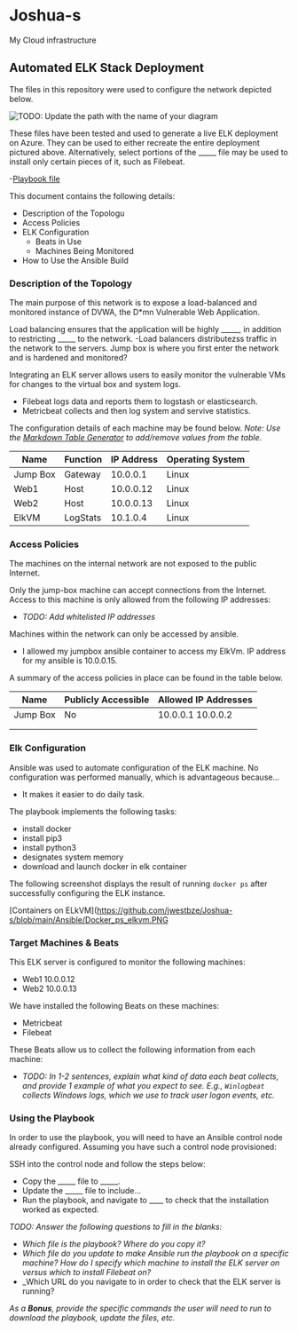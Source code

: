 # Joshua-s
My Cloud infrastructure 

## Automated ELK Stack Deployment

The files in this repository were used to configure the network depicted below.

![TODO: Update the path with the name of your diagram](Images/diagram_filename.png)

These files have been tested and used to generate a live ELK deployment on Azure. They can be used to either recreate the entire deployment pictured above. Alternatively, select portions of the _____ file may be used to install only certain pieces of it, such as Filebeat.

  -[Playbook file](https://github.com/jwestbze/Joshua-s/blob/main/Ansible/playbook.yml)

This document contains the following details:
- Description of the Topologu
- Access Policies
- ELK Configuration
  - Beats in Use
  - Machines Being Monitored
- How to Use the Ansible Build


### Description of the Topology

The main purpose of this network is to expose a load-balanced and monitored instance of DVWA, the D*mn Vulnerable Web Application.

Load balancing ensures that the application will be highly _____, in addition to restricting _____ to the network.
-Load balancers distributezss traffic in the network to the servers. Jump box is where you first enter the network and is hardened and monitored?

Integrating an ELK server allows users to easily monitor the vulnerable VMs for changes to the virtual box and system logs.
- Filebeat logs data and reports them to logstash or elasticsearch.
- Metricbeat collects and then log system and servive statistics.

The configuration details of each machine may be found below.
_Note: Use the [Markdown Table Generator](http://www.tablesgenerator.com/markdown_tables) to add/remove values from the table_.

| Name     | Function | IP Address | Operating System |
|----------|----------|------------|------------------|
| Jump Box | Gateway  | 10.0.0.1   |    Linux         |
| Web1     | Host     | 10.0.0.12  |    Linux         |
| Web2     | Host     | 10.0.0.13  |    Linux         |
| ElkVM    | LogStats | 10.1.0.4   |    Linux         |

### Access Policies

The machines on the internal network are not exposed to the public Internet. 

Only the jump-box machine can accept connections from the Internet. Access to this machine is only allowed from the following IP addresses:
- _TODO: Add whitelisted IP addresses_

Machines within the network can only be accessed by ansible.
- I allowed my jumpbox ansible container to access my ElkVm. IP address for my ansible is 10.0.0.15.

A summary of the access policies in place can be found in the table below.

| Name     | Publicly Accessible | Allowed IP Addresses |
|----------|---------------------|----------------------|
| Jump Box |     No              | 10.0.0.1 10.0.0.2    |
|          |                     |                      |
|          |                     |                      |

### Elk Configuration

Ansible was used to automate configuration of the ELK machine. No configuration was performed manually, which is advantageous because...
- It makes it easier to do daily task.

The playbook implements the following tasks:
- install docker
- install pip3
- install python3
- designates system memory
- download and launch docker in elk container

The following screenshot displays the result of running `docker ps` after successfully configuring the ELK instance.

[Containers on ELkVM](https://github.com/jwestbze/Joshua-s/blob/main/Ansible/Docker_ps_elkvm.PNG

### Target Machines & Beats
This ELK server is configured to monitor the following machines:
- Web1 10.0.0.12
- Web2 10.0.0.13

We have installed the following Beats on these machines:
- Metricbeat
- Filebeat

These Beats allow us to collect the following information from each machine:
- _TODO: In 1-2 sentences, explain what kind of data each beat collects, and provide 1 example of what you expect to see. E.g., `Winlogbeat` collects Windows logs, which we use to track user logon events, etc._

### Using the Playbook
In order to use the playbook, you will need to have an Ansible control node already configured. Assuming you have such a control node provisioned: 

SSH into the control node and follow the steps below:
- Copy the _____ file to _____.
- Update the _____ file to include...
- Run the playbook, and navigate to ____ to check that the installation worked as expected.

_TODO: Answer the following questions to fill in the blanks:_
- _Which file is the playbook? Where do you copy it?_
- _Which file do you update to make Ansible run the playbook on a specific machine? How do I specify which machine to install the ELK server on versus which to install Filebeat on?_
- _Which URL do you navigate to in order to check that the ELK server is running?

_As a **Bonus**, provide the specific commands the user will need to run to download the playbook, update the files, etc._
